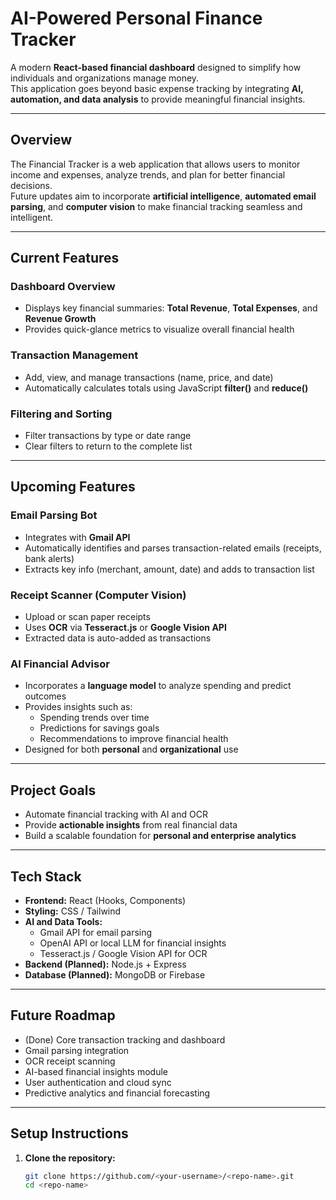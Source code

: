# **AI-Powered Personal Finance Tracker**

A modern **React-based financial dashboard** designed to simplify how individuals and organizations manage money.  
This application goes beyond basic expense tracking by integrating **AI, automation, and data analysis** to provide meaningful financial insights.

---

## **Overview**

The Financial Tracker is a web application that allows users to monitor income and expenses, analyze trends, and plan for better financial decisions.  
Future updates aim to incorporate **artificial intelligence**, **automated email parsing**, and **computer vision** to make financial tracking seamless and intelligent.

---

## **Current Features**

### **Dashboard Overview**
- Displays key financial summaries: **Total Revenue**, **Total Expenses**, and **Revenue Growth**
- Provides quick-glance metrics to visualize overall financial health

### **Transaction Management**
- Add, view, and manage transactions (name, price, and date)
- Automatically calculates totals using JavaScript **filter()** and **reduce()**

### **Filtering and Sorting**
- Filter transactions by type or date range
- Clear filters to return to the complete list

---

## **Upcoming Features**

### **Email Parsing Bot**
- Integrates with **Gmail API**
- Automatically identifies and parses transaction-related emails (receipts, bank alerts)
- Extracts key info (merchant, amount, date) and adds to transaction list

### **Receipt Scanner (Computer Vision)**
- Upload or scan paper receipts
- Uses **OCR** via **Tesseract.js** or **Google Vision API**
- Extracted data is auto-added as transactions

### **AI Financial Advisor**
- Incorporates a **language model** to analyze spending and predict outcomes
- Provides insights such as:
  - Spending trends over time
  - Predictions for savings goals
  - Recommendations to improve financial health
- Designed for both **personal** and **organizational** use

---

## **Project Goals**

- Automate financial tracking with AI and OCR  
- Provide **actionable insights** from real financial data  
- Build a scalable foundation for **personal and enterprise analytics**

---

## **Tech Stack**

- **Frontend:** React (Hooks, Components)
- **Styling:** CSS / Tailwind
- **AI and Data Tools:**
  - Gmail API for email parsing
  - OpenAI API or local LLM for financial insights
  - Tesseract.js / Google Vision API for OCR
- **Backend (Planned):** Node.js + Express
- **Database (Planned):** MongoDB or Firebase

---

## **Future Roadmap**

- (Done) Core transaction tracking and dashboard  
- Gmail parsing integration  
- OCR receipt scanning  
- AI-based financial insights module  
- User authentication and cloud sync  
- Predictive analytics and financial forecasting  

---

## **Setup Instructions**

1. **Clone the repository:**
   ```bash
   git clone https://github.com/<your-username>/<repo-name>.git
   cd <repo-name>
